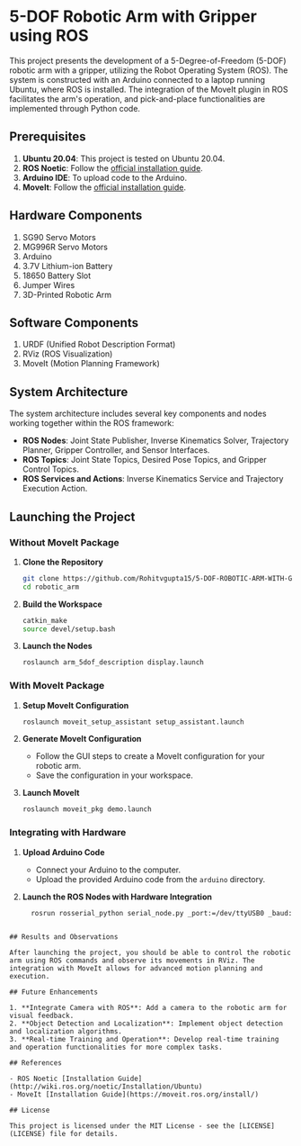 # 5-DOF Robotic Arm with Gripper using ROS

This project presents the development of a 5-Degree-of-Freedom (5-DOF) robotic arm with a gripper, utilizing the Robot Operating System (ROS). The system is constructed with an Arduino connected to a laptop running Ubuntu, where ROS is installed. The integration of the MoveIt plugin in ROS facilitates the arm's operation, and pick-and-place functionalities are implemented through Python code.

## Prerequisites

1. **Ubuntu 20.04**: This project is tested on Ubuntu 20.04.
2. **ROS Noetic**: Follow the [official installation guide](http://wiki.ros.org/noetic/Installation/Ubuntu).
3. **Arduino IDE**: To upload code to the Arduino.
4. **MoveIt**: Follow the [official installation guide](https://moveit.ros.org/install/).

## Hardware Components

1. SG90 Servo Motors
2. MG996R Servo Motors
3. Arduino
4. 3.7V Lithium-ion Battery
5. 18650 Battery Slot
6. Jumper Wires
7. 3D-Printed Robotic Arm

## Software Components

1. URDF (Unified Robot Description Format)
2. RViz (ROS Visualization)
3. MoveIt (Motion Planning Framework)

## System Architecture

The system architecture includes several key components and nodes working together within the ROS framework:

- **ROS Nodes**: Joint State Publisher, Inverse Kinematics Solver, Trajectory Planner, Gripper Controller, and Sensor Interfaces.
- **ROS Topics**: Joint State Topics, Desired Pose Topics, and Gripper Control Topics.
- **ROS Services and Actions**: Inverse Kinematics Service and Trajectory Execution Action.

## Launching the Project

### Without MoveIt Package

1. **Clone the Repository**
    ```bash
    git clone https://github.com/Rohitvgupta15/5-DOF-ROBOTIC-ARM-WITH-GRIPPER.git
    cd robotic_arm
    ```

2. **Build the Workspace**
    ```bash
    catkin_make
    source devel/setup.bash
    ```

3. **Launch the Nodes**
    ```bash
    roslaunch arm_5dof_description display.launch
    ```

### With MoveIt Package

1. **Setup MoveIt Configuration**
    ```bash
    roslaunch moveit_setup_assistant setup_assistant.launch
    ```

2. **Generate MoveIt Configuration**
    - Follow the GUI steps to create a MoveIt configuration for your robotic arm.
    - Save the configuration in your workspace.

3. **Launch MoveIt**
    ```bash
    roslaunch moveit_pkg demo.launch
    ```

### Integrating with Hardware

1. **Upload Arduino Code**
    - Connect your Arduino to the computer.
    - Upload the provided Arduino code from the `arduino` directory.

2. **Launch the ROS Nodes with Hardware Integration**
    ```bash
      rosrun rosserial_python serial_node.py _port:=/dev/ttyUSB0 _baud:=115200  
```

## Results and Observations

After launching the project, you should be able to control the robotic arm using ROS commands and observe its movements in RViz. The integration with MoveIt allows for advanced motion planning and execution.

## Future Enhancements

1. **Integrate Camera with ROS**: Add a camera to the robotic arm for visual feedback.
2. **Object Detection and Localization**: Implement object detection and localization algorithms.
3. **Real-time Training and Operation**: Develop real-time training and operation functionalities for more complex tasks.

## References

- ROS Noetic [Installation Guide](http://wiki.ros.org/noetic/Installation/Ubuntu)
- MoveIt [Installation Guide](https://moveit.ros.org/install/)

## License

This project is licensed under the MIT License - see the [LICENSE](LICENSE) file for details.
